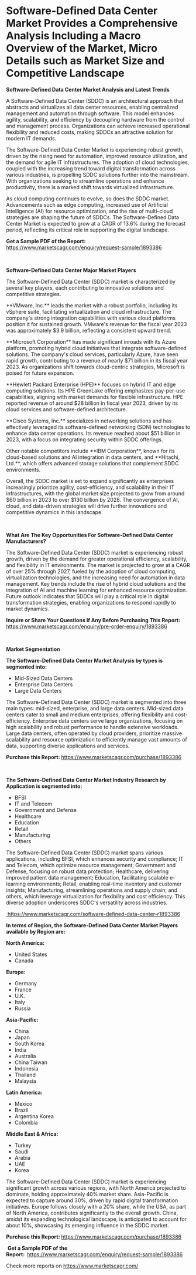 <p><h1>Software-Defined Data Center Market Provides a Comprehensive Analysis Including a Macro Overview of the Market, Micro Details such as Market Size and Competitive Landscape</h1></p><p><strong>Software-Defined Data Center Market Analysis and Latest Trends</strong></p>
<p><p>A Software-Defined Data Center (SDDC) is an architectural approach that abstracts and virtualizes all data center resources, enabling centralized management and automation through software. This model enhances agility, scalability, and efficiency by decoupling hardware from the control and management process. Organizations can achieve increased operational flexibility and reduced costs, making SDDCs an attractive solution for modern IT demands.</p><p>The Software-Defined Data Center Market is experiencing robust growth, driven by the rising need for automation, improved resource utilization, and the demand for agile IT infrastructures. The adoption of cloud technologies, coupled with the increasing trend toward digital transformation across various industries, is propelling SDDC solutions further into the mainstream. With organizations seeking to streamline operations and enhance productivity, there is a marked shift towards virtualized infrastructure.</p><p>As cloud computing continues to evolve, so does the SDDC market. Advancements such as edge computing, increased use of Artificial Intelligence (AI) for resource optimization, and the rise of multi-cloud strategies are shaping the future of SDDCs. The Software-Defined Data Center Market is expected to grow at a CAGR of 13.6% during the forecast period, reflecting its critical role in supporting the digital landscape.</p></p>
<p><strong>Get a Sample PDF of the Report:&nbsp;</strong> <a href="https://www.marketscagr.com/enquiry/request-sample/1893386?utm_campaign=3448&utm_medium=2&utm_source=Github&utm_content=ia&utm_term=28032025&utm_id=software-defined-data-center">https://www.marketscagr.com/enquiry/request-sample/1893386</a></p>
<p>&nbsp;</p>
<p><strong>Software-Defined Data Center Major Market Players</strong></p>
<p><p>The Software-Defined Data Center (SDDC) market is characterized by several key players, each contributing to innovative solutions and competitive strategies. </p><p>**VMware, Inc.** leads the market with a robust portfolio, including its vSphere suite, facilitating virtualization and cloud infrastructure. The company's strong integration capabilities with various cloud platforms position it for sustained growth. VMware's revenue for the fiscal year 2023 was approximately $3.9 billion, reflecting a consistent upward trend.</p><p>**Microsoft Corporation** has made significant inroads with its Azure platform, promoting hybrid cloud initiatives that integrate software-defined solutions. The company's cloud services, particularly Azure, have seen rapid growth, contributing to a revenue of nearly $71 billion in its fiscal year 2023. As organizations shift towards cloud-centric strategies, Microsoft is poised for future expansion.</p><p>**Hewlett Packard Enterprise (HPE)** focuses on hybrid IT and edge computing solutions. Its HPE GreenLake offering emphasizes pay-per-use capabilities, aligning with market demands for flexible infrastructure. HPE reported revenue of around $28 billion in fiscal year 2023, driven by its cloud services and software-defined architecture.</p><p>**Cisco Systems, Inc.** specializes in networking solutions and has effectively leveraged its software-defined networking (SDN) technologies to enhance data center operations. Its revenue reached about $51 billion in 2023, with a focus on integrating security within SDDC offerings.</p><p>Other notable competitors include **IBM Corporation**, known for its cloud-based solutions and AI integration in data centers, and **Hitachi, Ltd.**, which offers advanced storage solutions that complement SDDC environments.</p><p>Overall, the SDDC market is set to expand significantly as enterprises increasingly prioritize agility, cost-efficiency, and scalability in their IT infrastructures, with the global market size projected to grow from around $60 billion in 2023 to over $130 billion by 2028. The convergence of AI, cloud, and data-driven strategies will drive further innovations and competitive dynamics in this landscape.</p></p>
<p>&nbsp;</p>
<p><strong>What Are The Key Opportunities For Software-Defined Data Center Manufacturers?</strong></p>
<p><p>The Software-Defined Data Center (SDDC) market is experiencing robust growth, driven by the demand for greater operational efficiency, scalability, and flexibility in IT environments. The market is projected to grow at a CAGR of over 25% through 2027, fueled by the adoption of cloud computing, virtualization technologies, and the increasing need for automation in data management. Key trends include the rise of hybrid cloud solutions and the integration of AI and machine learning for enhanced resource optimization. Future outlook indicates that SDDCs will play a critical role in digital transformation strategies, enabling organizations to respond rapidly to market dynamics.</p></p>
<p><strong>Inquire or Share Your Questions If Any Before Purchasing This Report:</strong> <a href="https://www.marketscagr.com/enquiry/pre-order-enquiry/1893386?utm_campaign=3448&utm_medium=2&utm_source=Github&utm_content=ia&utm_term=28032025&utm_id=software-defined-data-center">https://www.marketscagr.com/enquiry/pre-order-enquiry/1893386</a></p>
<p>&nbsp;</p>
<p><strong>Market Segmentation</strong></p>
<p><strong>The Software-Defined Data Center Market Analysis by types is segmented into:</strong></p>
<p><ul><li>Mid-Sized Data Centers</li><li>Enterprise Data Centers</li><li>Large Data Centers</li></ul></p>
<p><p>The Software-Defined Data Center (SDDC) market is segmented into three main types: mid-sized, enterprise, and large data centers. Mid-sized data centers cater to small and medium enterprises, offering flexibility and cost-efficiency. Enterprise data centers serve large organizations, focusing on high scalability and robust performance to handle extensive workloads. Large data centers, often operated by cloud providers, prioritize massive scalability and resource optimization to efficiently manage vast amounts of data, supporting diverse applications and services.</p></p>
<p><strong>Purchase this Report:&nbsp;</strong><a href="https://www.marketscagr.com/purchase/1893386?utm_campaign=3448&utm_medium=2&utm_source=Github&utm_content=ia&utm_term=28032025&utm_id=software-defined-data-center">https://www.marketscagr.com/purchase/1893386</a></p>
<p>&nbsp;</p>
<p><strong>The Software-Defined Data Center Market Industry Research by Application is segmented into:</strong></p>
<p><ul><li>BFSI</li><li>IT and Telecom</li><li>Government and Defense</li><li>Healthcare</li><li>Education</li><li>Retail</li><li>Manufacturing</li><li>Others</li></ul></p>
<p><p>The Software-Defined Data Center (SDDC) market spans various applications, including BFSI, which enhances security and compliance; IT and Telecom, which optimize resource management; Government and Defense, focusing on robust data protection; Healthcare, delivering improved patient data management; Education, facilitating scalable e-learning environments; Retail, enabling real-time inventory and customer insights; Manufacturing, streamlining operations and supply chain; and others, which leverage virtualization for flexibility and cost efficiency. This diverse adoption underscores SDDC's versatility across industries.</p></p>
<p><a href="https://www.marketscagr.com/software-defined-data-center-r1893386?utm_campaign=3448&utm_medium=2&utm_source=Github&utm_content=ia&utm_term=28032025&utm_id=software-defined-data-center">&nbsp;https://www.marketscagr.com/software-defined-data-center-r1893386</a></p>
<p><strong>In terms of Region, the Software-Defined Data Center Market Players available by Region are:</strong></p>
<p>
    <p> <strong> North America: </strong>
        <ul>
            <li>United States</li>
            <li>Canada</li>
        </ul>
        </p> 
    <p> <strong> Europe: </strong>
        <ul>
            <li>Germany</li>
            <li>France</li>
            <li>U.K.</li>
            <li>Italy</li>
            <li>Russia</li>
        </ul>
        </p> 
    <p> <strong> Asia-Pacific: </strong>
        <ul>
            <li>China</li>
            <li>Japan</li>
            <li>South Korea</li>
            <li>India</li>
            <li>Australia</li>
            <li>China Taiwan</li>
            <li>Indonesia</li>
            <li>Thailand</li>
            <li>Malaysia</li>
        </ul>
        </p> 
    <p> <strong> Latin America: </strong>
        <ul>
            <li>Mexico</li>
            <li>Brazil</li>
            <li>Argentina Korea</li>
            <li>Colombia</li>
        </ul>
        </p> 
    <p> <strong> Middle East & Africa: </strong>
        <ul>
            <li>Turkey</li>
            <li>Saudi</li>
            <li>Arabia</li>
            <li>UAE</li>
            <li>Korea</li>
        </ul>
    </p>
    </p>
<p><p>The Software-Defined Data Center (SDDC) market is experiencing significant growth across various regions, with North America projected to dominate, holding approximately 40% market share. Asia-Pacific is expected to capture around 30%, driven by rapid digital transformation initiatives. Europe follows closely with a 20% share, while the USA, as part of North America, contributes significantly to the overall growth. China, amidst its expanding technological landscape, is anticipated to account for about 10%, showcasing its emerging influence in the SDDC market.</p></p>
<p><strong>Purchase this Report: </strong><a href="https://www.marketscagr.com/purchase/1893386?utm_campaign=3448&utm_medium=2&utm_source=Github&utm_content=ia&utm_term=28032025&utm_id=software-defined-data-center">https://www.marketscagr.com/purchase/1893386</a></p>
<p>&nbsp;<strong>Get a Sample PDF of the Report:&nbsp;&nbsp;</strong><a href="https://www.marketscagr.com/enquiry/request-sample/1893386?utm_campaign=3448&utm_medium=2&utm_source=Github&utm_content=ia&utm_term=28032025&utm_id=software-defined-data-center">https://www.marketscagr.com/enquiry/request-sample/1893386</a></p>
<p><strong></strong></p>
<p>Check more reports on <a href="https://www.marketscagr.com/?utm_campaign=3448&utm_medium=2&utm_source=Github&utm_content=ia&utm_term=28032025&utm_id=software-defined-data-center">https://www.marketscagr.com/</a></p>